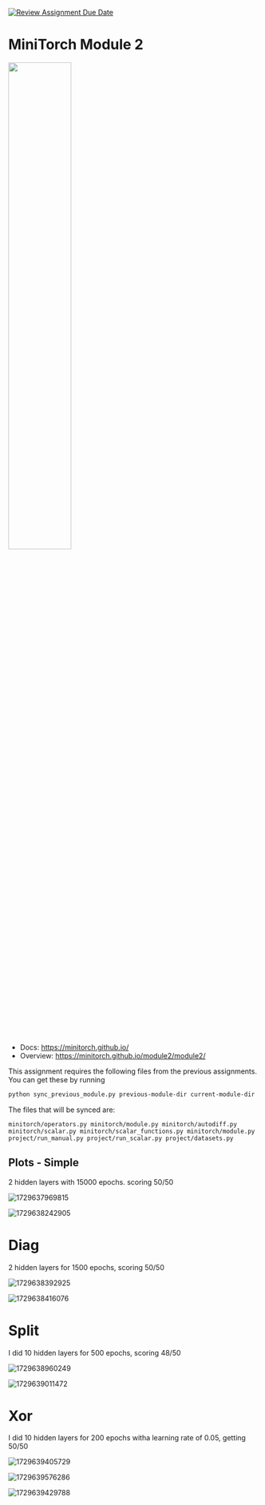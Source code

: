 [![Review Assignment Due Date](https://classroom.github.com/assets/deadline-readme-button-22041afd0340ce965d47ae6ef1cefeee28c7c493a6346c4f15d667ab976d596c.svg)](https://classroom.github.com/a/YFgwt0yY)

# MiniTorch Module 2

<img src="https://minitorch.github.io/minitorch.svg" width="50%">

* Docs: https://minitorch.github.io/
* Overview: https://minitorch.github.io/module2/module2/

This assignment requires the following files from the previous assignments. You can get these by running

```bash
python sync_previous_module.py previous-module-dir current-module-dir
```

The files that will be synced are:

    minitorch/operators.py minitorch/module.py minitorch/autodiff.py minitorch/scalar.py minitorch/scalar_functions.py minitorch/module.py project/run_manual.py project/run_scalar.py project/datasets.py

## Plots - Simple

2 hidden layers with 15000 epochs. scoring 50/50

![1729637969815](image/README/1729637969815.png)

![1729638242905](image/README/1729638242905.png)

# Diag

2 hidden layers for 1500 epochs, scoring 50/50

![1729638392925](image/README/1729638392925.png)


![1729638416076](image/README/1729638416076.png)

# Split

I did 10 hidden layers for 500 epochs, scoring 48/50

![1729638960249](image/README/1729638960249.png) 


![1729639011472](image/README/1729639011472.png)

# Xor

I did 10 hidden layers for 200 epochs witha learning rate of 0.05, getting 50/50


![1729639405729](image/README/1729639405729.png)

![1729639576286](image/README/1729639576286.png)

![1729639429788](image/README/1729639429788.png)
